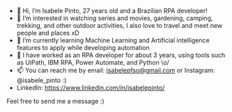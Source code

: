 - 👋 Hi, I’m Isabele Pinto, 27 years old and a Brazilian RPA developer!
- 👀 I’m interested in watching series and movies, gardening, camping, trekking, and other outdoor activities, I also love to travel and meet new people and places xD
- 🌱 I’m currently learning Machine Learning and Artificial intelligence features to apply while developing automation
- 💼 I have worked as an RPA developer for about 3 years, using tools such as UiPath, IBM RPA, Power Automate, and Python \o/
- 📫 You can reach me by email: isabelepfso@gmail.com or Instagram: @isabele_pinto :)
- LinkedIn: https://www.linkedin.com/in/isabelepinto/
  
Feel free to send me a message :)
<!---
isabelepinto/isabelepinto is a ✨ special ✨ repository because its `README.md` (this file) appears on your GitHub profile.
You can click the Preview link to take a look at your changes.
--->
